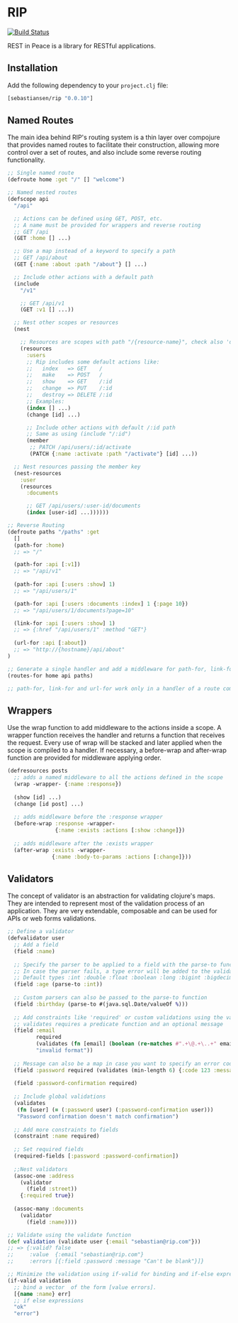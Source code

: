 RIP
===
[![Build Status](https://travis-ci.org/sebastiansen/rip.png?branch=master)](https://travis-ci.org/sebastiansen/rip)

REST in Peace is a library for RESTful applications.

## Installation
Add the following dependency to your `project.clj` file:
```clj
[sebastiansen/rip "0.0.10"]
```

## Named Routes
The main idea behind RIP's routing system is a thin layer over compojure that provides named routes to facilitate their construction, allowing more control over a set of routes, 
and also include some reverse routing functionality.
```clojure
;; Single named route
(defroute home :get "/" [] "welcome")

;; Named nested routes
(defscope api
  "/api"

  ;; Actions can be defined using GET, POST, etc.
  ;; A name must be provided for wrappers and reverse routing
  ;; GET /api
  (GET :home [] ...)

  ;; Use a map instead of a keyword to specify a path
  ;; GET /api/about
  (GET {:name :about :path "/about"} [] ...)

  ;; Include other actions with a default path
  (include
    "/v1"

    ;; GET /api/v1
    (GET :v1 [] ...))

  ;; Nest other scopes or resources
  (nest

    ;; Resources are scopes with path "/{resource-name}", check also 'defresource'
    (resources
      :users
      ;; Rip includes some default actions like:
      ;;   index   => GET    /
      ;;   make    => POST   /
      ;;   show    => GET    /:id
      ;;   change  => PUT    /:id
      ;;   destroy => DELETE /:id
      ;; Examples:
      (index [] ...)
      (change [id] ...)

      ;; Include other actions with default /:id path
      ;; Same as using (include "/:id")
      (member
       ;; PATCH /api/users/:id/activate
       (PATCH {:name :activate :path "/activate"} [id] ...))

  ;; Nest resources passing the member key
  (nest-resources
    :user
    (resources
      :documents

      ;; GET /api/users/:user-id/documents
      (index [user-id] ...))))))

;; Reverse Routing
(defroute paths "/paths" :get
  []
  (path-for :home)
  ;; => "/"

  (path-for :api [:v1])
  ;; => "/api/v1"
  
  (path-for :api [:users :show] 1)
  ;; => "/api/users/1"

  (path-for :api [:users :documents :index] 1 {:page 10})
  ;; => "/api/users/1/documents?page=10"

  (link-for :api [:users :show] 1)
  ;; => {:href "/api/users/1" :method "GET"}
  
  (url-for :api [:about])
  ;; => "http://{hostname}/api/about"
)

;; Generate a single handler and add a middleware for path-for, link-for and url-for usage.
(routes-for home api paths)

;; path-for, link-for and url-for work only in a handler of a route compiled using routes-for.
```
## Wrappers
Use the wrap function to add middleware to the actions inside a scope. A wrapper function receives the handler and returns a function that receives the request. Every use of wrap will be stacked and later applied when the scope is compiled to a handler. 
If necessary, a before-wrap and after-wrap function are provided for middleware applying order.
```clojure
(defresources posts
  ;; adds a named middleware to all the actions defined in the scope
  (wrap -wrapper- {:name :response})
  
  (show [id] ...)
  (change [id post] ...)
  
  ;; adds middleware before the :response wrapper
  (before-wrap :response -wrapper-
               {:name :exists :actions [:show :change]})
               
  ;; adds middleware after the :exists wrapper
  (after-wrap :exists -wrapper-
              {:name :body-to-params :actions [:change]}))
```
## Validators
The concept of validator is an abstraction for validating clojure's maps. They are intended to represent most of the validation process of an application. 
They are very extendable, composable and can be used for APIs or web forms validations.
```clojure
;; Define a validator
(defvalidator user
  ;; Add a field
  (field :name)
  
  ;; Specify the parser to be applied to a field with the parse-to function.
  ;; In case the parser fails, a type error will be added to the validation.
  ;; Default types :int :double :float :boolean :long :bigint :bigdecimal :uuid
  (field :age (parse-to :int))
  
  ;; Custom parsers can also be passed to the parse-to function
  (field :birthday (parse-to #(java.sql.Date/valueOf %)))
  
  ;; Add constraints like 'required' or custom validations using the validates function
  ;; validates requires a predicate function and an optional message
  (field :email 
         required 
         (validates (fn [email] (boolean (re-matches #".+\@.+\..+" email)))
         "invalid format"))
  
  ;; Message can also be a map in case you want to specify an error code for your API
  (field :password required (validates (min-length 6) {:code 123 :message "too short"}))  
  
  (field :password-confirmation required)
  
  ;; Include global validations
  (validates
   (fn [user] (= (:password user) (:password-confirmation user)))
   "Password confirmation doesn't match confirmation")
  
  ;; Add more constraints to fields
  (constraint :name required)
  
  ;; Set required fields
  (required-fields [:password :password-confirmation])
  
  ;;Nest validators
  (assoc-one :address
    (validator 
      (field :street))
    {:required true})
    
  (assoc-many :documents
    (validator
      (field :name))))

;; Validate using the validate function
(def validation (validate user {:email "sebastian@rip.com"}))
;; => {:valid? false 
;;     :value  {:email "sebastian@rip.com"} 
;;     :errors [{:field :password :message "Can't be blank"}]}

;; Minimize the validation using if-valid for binding and if-else expressions
(if-valid validation
  ;; bind a vector  of the form [value errors].
  [{name :name} err]
  ;; if else expressions
  "ok"
  "error")
```
